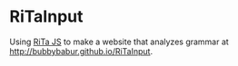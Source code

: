 # RiTaInput

Using [RiTa JS](https://rednoise.org/rita/) to make a website that analyzes grammar at http://bubbybabur.github.io/RiTaInput.